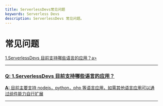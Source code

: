 ```yaml
---
title: ServerlessDevs常见问题
keywords: Serverless Devs
description: ServerlessDevs 常见问题。
---
```


# 常见问题

<a href="#1" target="_self">1.ServerlessDevs 目前支持哪些语言的应用？a>



********
<h3 id='1'>Q: 1.ServerlessDevs 目前支持哪些语言的应用？</h3>

**A:** 
目前主要支持 nodejs，python，php 等语言应用，如需其他语言应用可以通过组件能力自行扩展

********
